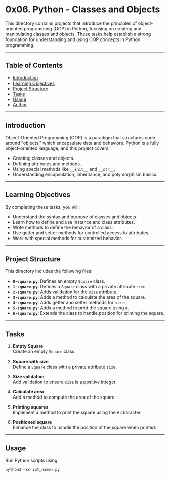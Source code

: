 # 0x06. Python - Classes and Objects

This directory contains projects that introduce the principles of object-oriented programming (OOP) in Python, focusing on creating and manipulating classes and objects. These tasks help establish a strong foundation for understanding and using OOP concepts in Python programming.

---

## Table of Contents

- [Introduction](#introduction)
- [Learning Objectives](#learning-objectives)
- [Project Structure](#project-structure)
- [Tasks](#tasks)
- [Usage](#usage)
- [Author](#author)

---

## Introduction

Object-Oriented Programming (OOP) is a paradigm that structures code around "objects," which encapsulate data and behaviors. Python is a fully object-oriented language, and this project covers:
- Creating classes and objects.
- Defining attributes and methods.
- Using special methods like `__init__` and `__str__`.
- Understanding encapsulation, inheritance, and polymorphism basics.

---

## Learning Objectives

By completing these tasks, you will:
- Understand the syntax and purpose of classes and objects.
- Learn how to define and use instance and class attributes.
- Write methods to define the behavior of a class.
- Use getter and setter methods for controlled access to attributes.
- Work with special methods for customized behavior.

---

## Project Structure

This directory includes the following files:

- **`0-square.py`**: Defines an empty `Square` class.
- **`1-square.py`**: Defines a `Square` class with a private attribute `size`.
- **`2-square.py`**: Adds validation for the `size` attribute.
- **`3-square.py`**: Adds a method to calculate the area of the square.
- **`4-square.py`**: Adds getter and setter methods for `size`.
- **`5-square.py`**: Adds a method to print the square using `#`.
- **`6-square.py`**: Extends the class to handle position for printing the square.

---

## Tasks

1. **Empty Square**  
   Create an empty `Square` class.

2. **Square with size**  
   Define a `Square` class with a private attribute `size`.

3. **Size validation**  
   Add validation to ensure `size` is a positive integer.

4. **Calculate area**  
   Add a method to compute the area of the square.

5. **Printing squares**  
   Implement a method to print the square using the `#` character.

6. **Positioned square**  
   Enhance the class to handle the position of the square when printed.

---

## Usage

Run Python scripts using:
```bash
python3 <script_name>.py


